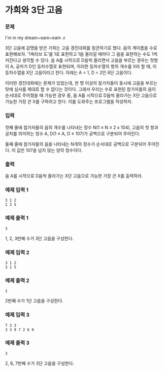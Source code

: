 # 가희와 3단 고음

### 문제

I'm in my dream~eam~eam ♬

3단 고음에 감명을 받은 가희는 고음 경진대회를 참관하기로 했다. 음의 계이름을 수로 표현해보자. '1옥타브 도'를 1로 표현하고 1음 올라갈 때마다 그 음을 표현하는 수도 1씩 커진다고 생각할 수 있다. 음 A를 시작으로 D음씩 올리면서 고음을 부르는 경우는 첫항이 A, 공차가 D인 등차수열로 표현되며, 이러한 등차수열의 항의 개수를 X라 할 때, 이 등차수열을 X단 고음이라고 한다. 아래는 A = 1, D = 2인 6단 고음이다.



이러한 경진대회에는 문제가 있었는데, 한 명 이상의 참가자들이 동시에 고음을 부르는 탓에 심사를 제대로 할 수 없다는 것이다. 그래서 우리는 수로 표현된 참가자들의 음이 순서대로 주어졌을 때 가능한 경우 중, 음 A를 시작으로 D음씩 올라가는 X단 고음으로 가능한 가장 큰 X를 구하려고 한다. 이를 도와주는 프로그램을 작성하자.

### 입력

첫째 줄에 참가자들의 음의 개수를 나타내는 정수 N(1 ≤ N ≤ 2 x 104), 고음의 첫 항과 공차를 의미하는 정수 A, D(1 ≤ A, D ≤ 107)가 공백으로 구분되어 주어진다.

둘째 줄에 참가자들의 음을 나타내는 N개의 정수가 순서대로 공백으로 구분되어 주어진다. 이 값은 107을 넘지 않는 양의 정수이다.

### 출력

음 A를 시작으로 D음씩 올라가는 X단 고음으로 가능한 가장 큰 X를 출력하라.

### 예제 입력 1 

~~~
3 1 2
1 3 5
~~~

### 예제 출력 1 

~~~
3
~~~

1, 2, 3번째 수가 3단 고음을 구성한다.

### 예제 입력 2 

~~~
3 1 2
3 1 5
~~~

### 예제 출력 2 

~~~
1
~~~

2번째 수가 1단 고음을 구성한다.

### 예제 입력 3 

~~~
7 3 3
3 3 9 7 2 6 9
~~~

### 예제 출력 3 

~~~
3
~~~

2, 6, 7번째 수가 3단 고음을 구성한다.